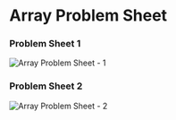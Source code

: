 # Array Problem Sheet

### Problem Sheet 1
![Array Problem Sheet - 1](https://user-images.githubusercontent.com/64327599/166446721-55c39c46-228e-413c-890a-d5b967f7466e.png)
### Problem Sheet 2
![Array Problem Sheet - 2](https://user-images.githubusercontent.com/64327599/166446710-2808b464-0d7d-49e7-ba5c-30c3d12bf1f3.png)
